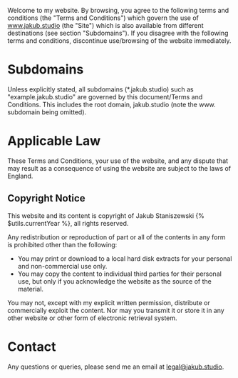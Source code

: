 Welcome to my website. By browsing, you agree to the following terms and conditions (the "Terms and Conditions") which govern the use of www.jakub.studio (the "Site") which is also available from different destinations (see section "Subdomains").
If you disagree with the following terms and conditions, discontinue use/browsing of the website immediately.

# Subdomains
Unless explicitly stated, all subdomains (*.jakub.studio) such as "example.jakub.studio" are governed by this document/Terms and Conditions. This includes the root domain, jakub.studio (note the www. subdomain being omitted).

# Applicable Law
These Terms and Conditions, your use of the website, and any dispute that may result as a consequence of using the website are subject to the laws of England.

## Copyright Notice
This website and its content is copyright of Jakub Staniszewski {% $utils.currentYear %}, all rights reserved.

Any redistribution or reproduction of part or all of the contents in any form is prohibited other than the following:
- You may print or download to a local hard disk extracts for your personal and non-commercial use only.
- You may copy the content to individual third parties for their personal use, but only if you acknowledge the website as the source of the material.

You may not, except with my explicit written permission, distribute or commercially exploit the content. Nor may you transmit it or store it in any other website or other form of electronic retrieval system.

# Contact
Any questions or queries, please send me an email at [legal@jakub.studio](mailto:legal@jakub.studio).